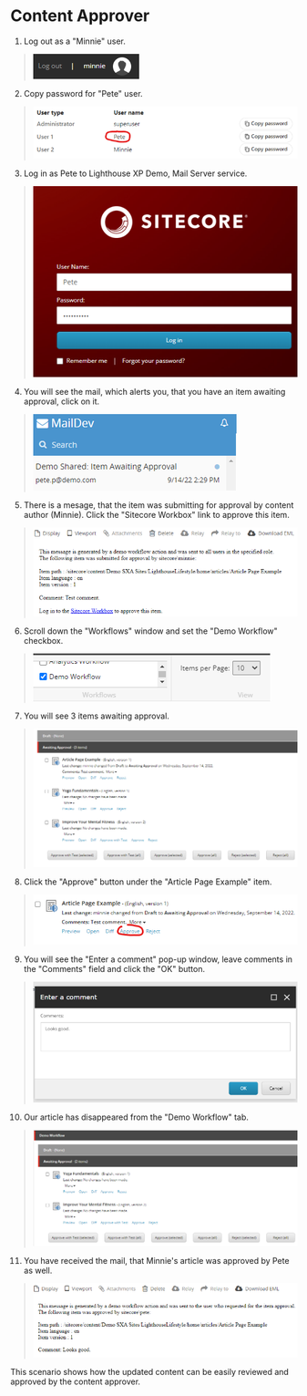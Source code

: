 # Content Approver

1. Log out as a "Minnie" user.
> ![](./media/image15.png)

2. Copy password for "Pete" user.
> ![](./media/image16.png)

3. Log in as Pete to Lighthouse XP Demo, Mail Server service.
> ![](./media/image17.png)

4. You will see the mail, which alerts you, that you have an item awaiting approval, click on it.
> ![](./media/image19.png)

5. There is a mesage, that the item was submitting for approval by content author (Minnie). Click the "Sitecore Workbox" link to approve this item.
> ![](./media/image20.png)

6. Scroll down the "Workflows" window and set the "Demo Workflow" checkbox.
> ![](./media/image21.png)

7. You will see 3 items awaiting approval.
> ![](./media/image22.png)

8. Click the "Approve" button under the "Article Page Example" item.
> ![](./media/image23.png)

9. You will see the "Enter a comment" pop-up window, leave comments in the "Comments" field and click the "OK" button.
> ![](./media/image24.png)

10. Our article has disappeared from the "Demo Workflow" tab.
> ![](./media/image25.png)

11. You have received the mail, that Minnie's article was approved by Pete as well.
> ![](./media/image26.png)


This scenario shows how the updated content can be easily reviewed and approved by the content approver.

